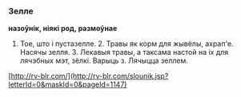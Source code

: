 ### Зелле
**назоўнік, ніякі род, размоўнае**

1. Тое, што і пустазелле. 2. Травы як корм для жывёлы, ахрап'е. Насячы зелля. 3. Лекавыя травы, а таксама настой на іх для лячэбных мэт, зёлкі. Варыць з. Лячыцца зеллем.

<a rel="author">[http://rv-blr.com/](http://rv-blr.com/slounik.jsp?letterId=0&maskId=0&pageId=1147)</a>
